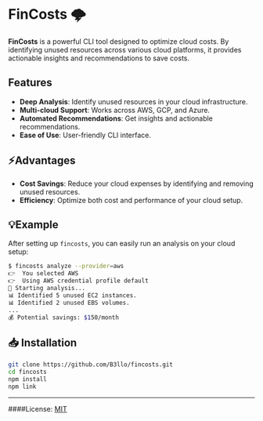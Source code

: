 # FinCosts 🌩️

**FinCosts** is a powerful CLI tool designed to optimize cloud costs. By identifying unused resources across various cloud platforms, it provides actionable insights and recommendations to save costs.

## Features

- **Deep Analysis**: Identify unused resources in your cloud infrastructure.
- **Multi-cloud Support**: Works across AWS, GCP, and Azure.
- **Automated Recommendations**: Get insights and actionable recommendations.
- **Ease of Use**: User-friendly CLI interface.

## :zap:Advantages

- **Cost Savings**: Reduce your cloud expenses by identifying and removing unused resources.
- **Efficiency**: Optimize both cost and performance of your cloud setup.

## 💡Example

After setting up `fincosts`, you can easily run an analysis on your cloud setup:

```bash
$ fincosts analyze --provider=aws
👉  You selected AWS
👉  Using AWS credential profile default
🧪 Starting analysis...
📊 Identified 5 unused EC2 instances.
📊 Identified 2 unused EBS volumes.
...
💰 Potential savings: $150/month
```

## 📥 Installation

```bash
git clone https://github.com/B3llo/fincosts.git
cd fincosts
npm install
npm link
```

<hr>

####License: [MIT](LICENSE)

